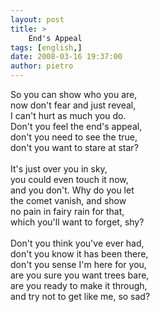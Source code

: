```yaml
---
layout: post
title: >
    End's Appeal
tags: [english,]
date: 2008-03-16 19:37:00
author: pietro
---
```

So you can show who you are,<br/>now don't fear and just reveal,<br/>I can't hurt as much you do.<br/>Don't you feel the end's appeal,<br/>don't you need to see the true,<br/>don't you want to stare at star?<br/><br/>It's just over you in sky,<br/>you could even touch it now,<br/>and you don't. Why do you let<br/>the comet vanish, and show<br/>no pain in fairy rain for that,<br/>which you'll want to forget, shy?<br/><br/>Don't you think you've ever had,<br/>don't you know it has been there,<br/>don't you sense I'm here for you,<br/>are you sure you want trees bare,<br/>are you ready to make it through,<br/>and try not to get like me, so sad?
